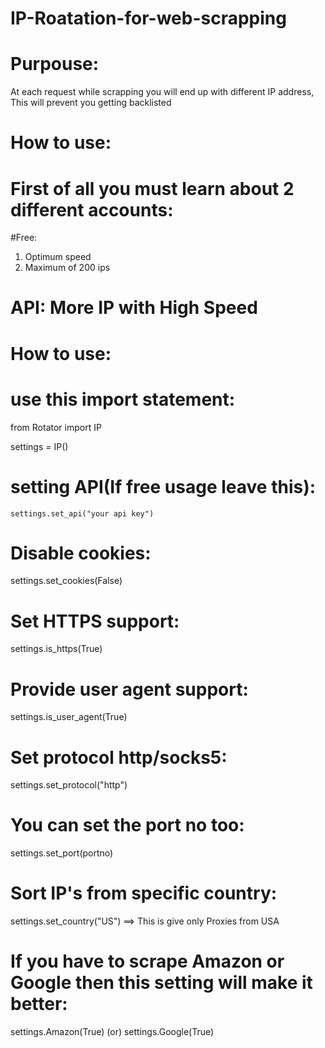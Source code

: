 # IP-Roatation-for-web-scrapping


# Purpouse:
   At each request while scrapping you will end up with different IP address, This will prevent you getting backlisted
# How to use:

# First of all you must learn about 2 different accounts:

#Free:
  1. Optimum speed
  2. Maximum of 200 ips
# API:  More IP with High Speed

# How to use:

# use this import statement:

from Rotator import IP

settings = IP()

# setting API(If free usage leave this):
    settings.set_api("your api key")

# Disable cookies:
  settings.set_cookies(False)

# Set HTTPS support:
settings.is_https(True)

# Provide user agent support:
settings.is_user_agent(True)

# Set protocol http/socks5:
settings.set_protocol("http")

# You can set the port no too:
settings.set_port(portno)

# Sort IP's from specific country:
settings.set_country("US")       ==> This is give only Proxies from USA 

# If you have to scrape Amazon or Google then this setting will make it better:

settings.Amazon(True)
  (or)
settings.Google(True)

